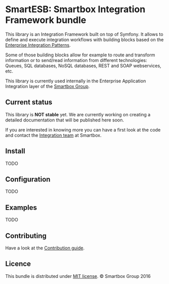 # SmartESB: Smartbox Integration Framework bundle

This library is an Integration Framework built on top of Symfony. It allows to define and execute integration workflows with building blocks based on the [Enterprise Integration Patterns](http://www.enterpriseintegrationpatterns.com/).

Some of those building blocks allow for example to route and transform information or to send/read information from different technologies: Queues, SQL databases, NoSQL databases, REST and SOAP webservices, etc. 

This library is currently used internally in the Enterprise Application Integration layer of the [Smartbox Group](http://smartbox.com).


## Current status 

This library is **NOT stable** yet. We are currently working on creating a detailed documentation that will be published here soon.

If you are interested in knowing more you can have a first look at the code and contact the [Integration team](mailto:si-integration@smartbox.com) at Smartbox.


## Install

TODO


## Configuration

TODO


## Examples

TODO


## Contributing

Have a look at the [Contribution guide](/CONTRIBUTE.md).


## Licence

This bundle is distributed under [MIT license](/LICENSE). © Smartbox Group 2016
